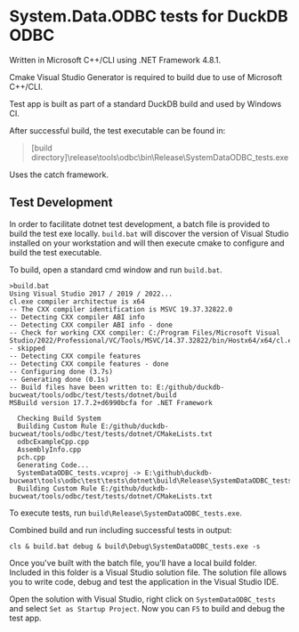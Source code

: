 # System.Data.ODBC tests for DuckDB ODBC

Written in Microsoft C++/CLI using .NET Framework 4.8.1.

Cmake Visual Studio Generator is required to build due to use of Microsoft C++/CLI.

Test app is built as part of a standard DuckDB build and used by Windows CI.

After successful build, the test executable can be found in:

> [build directory]\release\tools\odbc\bin\Release\SystemDataODBC_tests.exe

Uses the catch framework.

## Test Development

In order to facilitate dotnet test development, a batch file is provided 
to build the test exe locally. `build.bat` will discover the version of
Visual Studio installed on your workstation and will then execute cmake
to configure and build the test executable. 

To build, open a standard cmd window and run `build.bat`. 


```
>build.bat
Using Visual Studio 2017 / 2019 / 2022...
cl.exe compiler architectue is x64
-- The CXX compiler identification is MSVC 19.37.32822.0
-- Detecting CXX compiler ABI info
-- Detecting CXX compiler ABI info - done
-- Check for working CXX compiler: C:/Program Files/Microsoft Visual Studio/2022/Professional/VC/Tools/MSVC/14.37.32822/bin/Hostx64/x64/cl.exe - skipped
-- Detecting CXX compile features
-- Detecting CXX compile features - done
-- Configuring done (3.7s)
-- Generating done (0.1s)
-- Build files have been written to: E:/github/duckdb-bucweat/tools/odbc/test/tests/dotnet/build
MSBuild version 17.7.2+d6990bcfa for .NET Framework

  Checking Build System
  Building Custom Rule E:/github/duckdb-bucweat/tools/odbc/test/tests/dotnet/CMakeLists.txt
  odbcExampleCpp.cpp
  AssemblyInfo.cpp
  pch.cpp
  Generating Code...
  SystemDataODBC_tests.vcxproj -> E:\github\duckdb-bucweat\tools\odbc\test\tests\dotnet\build\Release\SystemDataODBC_tests.exe
  Building Custom Rule E:/github/duckdb-bucweat/tools/odbc/test/tests/dotnet/CMakeLists.txt
```

To execute tests, run `build\Release\SystemDataODBC_tests.exe`.

Combined build and run including successful tests in output:

`cls & build.bat debug & build\Debug\SystemDataODBC_tests.exe -s`


Once you've built with the batch file, you'll have a local build folder. Included 
in this folder is a Visual Studio solution file. The solution file allows you to
write code, debug and test the application in the Visual Studio IDE. 

Open the solution with Visual Studio, right click on `SystemDataODBC_tests` and 
select `Set as Startup Project`. Now you can `F5` to build and debug the test app.
